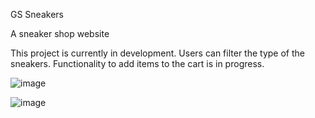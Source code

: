 GS Sneakers

A sneaker shop website

This project is currently in development. Users can filter the type of the sneakers. Functionality to add items to the cart is in progress.

![image](https://user-images.githubusercontent.com/65371719/188769359-0842e749-4828-439a-a432-23af4901c5b0.png)

![image](https://user-images.githubusercontent.com/65371719/188769407-0c5bff80-6488-49ef-9c5c-a5571e1f1f6b.png)

